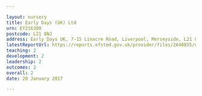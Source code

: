 ```yaml
---

layout: nursery
title: Early Days (UK) Ltd
urn: EY216300
postcode: L21 8NJ
address: Early Days UK, 7-15 Linacre Road, Liverpool, Merseyside, L21 8NJ
latestReportUrl: https://reports.ofsted.gov.uk/provider/files/2648855/urn/EY216300.pdf
teaching: 2
development: 2
leadership: 2
outcomes: 2
overall: 2
date: 20 January 2017

---
```

